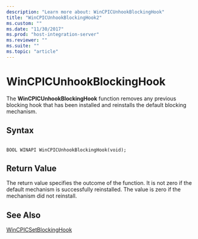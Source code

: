 ```yaml
---
description: "Learn more about: WinCPICUnhookBlockingHook"
title: "WinCPICUnhookBlockingHook2"
ms.custom: ""
ms.date: "11/30/2017"
ms.prod: "host-integration-server"
ms.reviewer: ""
ms.suite: ""
ms.topic: "article"
---
```

# WinCPICUnhookBlockingHook
The **WinCPICUnhookBlockingHook** function removes any previous blocking hook that has been installed and reinstalls the default blocking mechanism.  
  
## Syntax  
  
```  
  
BOOL WINAPI WinCPICUnhookBlockingHook(void);  
```  
  
## Return Value  
 The return value specifies the outcome of the function. It is not zero if the default mechanism is successfully reinstalled. The value is zero if the mechanism did not reinstall.  
  
## See Also  
 [WinCPICSetBlockingHook](../core/wincpicsetblockinghook2.md)
